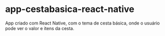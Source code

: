 # app-cestabasica-react-native
App criado com React Native, com o tema de cesta básica, onde o usuário pode ver o valor e itens da cesta.

